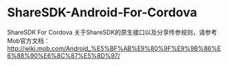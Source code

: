 # ShareSDK-Android-For-Cordova
ShareSDK For Cordova
关于ShareSDK的原生接口以及分享传参规则，请参考Mob官方文档： http://wiki.mob.com/Android_%E5%BF%AB%E9%80%9F%E9%9B%86%E6%88%90%E6%8C%87%E5%8D%97/
